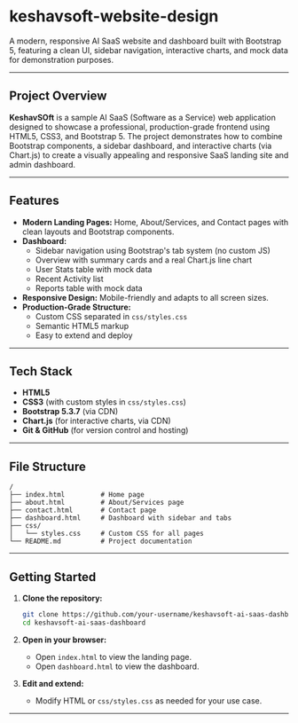 # keshavsoft-website-design

A modern, responsive AI SaaS website and dashboard built with Bootstrap 5, featuring a clean UI, sidebar navigation, interactive charts, and mock data for demonstration purposes.

---

## Project Overview

**KeshavSOft** is a sample AI SaaS (Software as a Service) web application designed to showcase a professional, production-grade frontend using HTML5, CSS3, and Bootstrap 5. The project demonstrates how to combine Bootstrap components, a sidebar dashboard, and interactive charts (via Chart.js) to create a visually appealing and responsive SaaS landing site and admin dashboard.

---

## Features

- **Modern Landing Pages:** Home, About/Services, and Contact pages with clean layouts and Bootstrap components.
- **Dashboard:**
  - Sidebar navigation using Bootstrap's tab system (no custom JS)
  - Overview with summary cards and a real Chart.js line chart
  - User Stats table with mock data
  - Recent Activity list
  - Reports table with mock data
- **Responsive Design:** Mobile-friendly and adapts to all screen sizes.
- **Production-Grade Structure:**
  - Custom CSS separated in `css/styles.css`
  - Semantic HTML5 markup
  - Easy to extend and deploy

---

## Tech Stack

- **HTML5**
- **CSS3** (with custom styles in `css/styles.css`)
- **Bootstrap 5.3.7** (via CDN)
- **Chart.js** (for interactive charts, via CDN)
- **Git & GitHub** (for version control and hosting)

---

## File Structure

```
/
├── index.html         # Home page
├── about.html         # About/Services page
├── contact.html       # Contact page
├── dashboard.html     # Dashboard with sidebar and tabs
├── css/
│   └── styles.css     # Custom CSS for all pages
└── README.md          # Project documentation
```

---

## Getting Started

1. **Clone the repository:**
   ```bash
   git clone https://github.com/your-username/keshavsoft-ai-saas-dashboard.git
   cd keshavsoft-ai-saas-dashboard
   ```

2. **Open in your browser:**
   - Open `index.html` to view the landing page.
   - Open `dashboard.html` to view the dashboard.

3. **Edit and extend:**
   - Modify HTML or `css/styles.css` as needed for your use case.

---